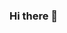 ### Hi there 👋

<!--
**PrimusOne** is a DnD group i am a member of, and this is a repository to add the new things into the aurorabuilder,
that have been released by Wizards of the Coast.
Some of the things are homebrew, and some are official.

The "Goal" of this repository is to make it easier for me, and my group, to add things into the aurorabuilder.
Like for example new content updated subraces or items and such.
-->
